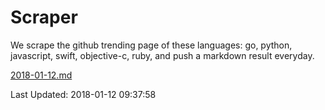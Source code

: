 # Scraper

We scrape the github trending page of these languages: go, python, javascript, swift, objective-c, ruby, and push a markdown result everyday.

[2018-01-12.md](https://github.com/henson/Scraper/blob/master/2018-01-12.md)

Last Updated: 2018-01-12 09:37:58